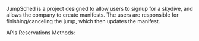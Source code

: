 JumpSched is a project designed to allow users to signup for a skydive, and allows the company to create manifests. The users are responsible for finishing/canceling the jump, which then updates the manifest.

APIs
Reservations
Methods: